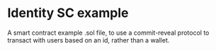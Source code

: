 # Identity SC example

A smart contract example .sol file, to use a commit-reveal protocol to transact with users based on an id, rather than a wallet. 
